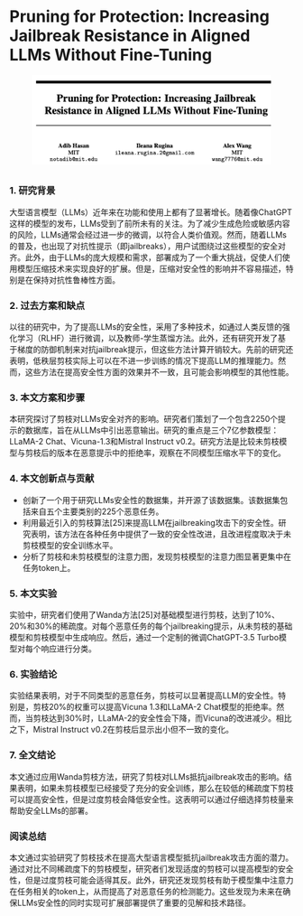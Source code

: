 # Pruning for Protection: Increasing Jailbreak Resistance in Aligned LLMs Without Fine-Tuning

<figure><img src="../.gitbook/assets/image (4) (1) (1) (1) (1) (1) (1) (1) (1).png" alt=""><figcaption></figcaption></figure>

##

### 1. 研究背景

大型语言模型（LLMs）近年来在功能和使用上都有了显著增长。随着像ChatGPT这样的模型的发布，LLMs受到了前所未有的关注。为了减少生成危险或敏感内容的风险，LLMs通常会经过进一步的微调，以符合人类价值观。然而，随着LLMs的普及，也出现了对抗性提示（即jailbreaks），用户试图绕过这些模型的安全对齐。此外，由于LLMs的庞大规模和需求，部署成为了一个重大挑战，促使人们使用模型压缩技术来实现良好的扩展。但是，压缩对安全性的影响并不容易描述，特别是在保持对抗性鲁棒性方面。

### 2. 过去方案和缺点

以往的研究中，为了提高LLMs的安全性，采用了多种技术，如通过人类反馈的强化学习（RLHF）进行微调，以及教师-学生蒸馏方法。此外，还有研究开发了基于梯度的防御机制来对抗jailbreak提示，但这些方法计算开销较大。先前的研究还表明，低秩层剪枝实际上可以在不进一步训练的情况下提高LLM的推理能力。然而，这些方法在提高安全性方面的效果并不一致，且可能会影响模型的其他性能。

### 3. 本文方案和步骤

本研究探讨了剪枝对LLMs安全对齐的影响。研究者们策划了一个包含2250个提示的数据库，旨在从LLMs中引出恶意输出。研究的重点是三个7亿参数模型：LLaMA-2 Chat、Vicuna-1.3和Mistral Instruct v0.2。研究方法是比较未剪枝模型与剪枝后的版本在恶意提示中的拒绝率，观察在不同模型压缩水平下的变化。

### 4. 本文创新点与贡献

* 创新了一个用于研究LLMs安全性的数据集，并开源了该数据集。该数据集包括来自五个主要类别的225个恶意任务。
* 利用最近引入的剪枝算法\[25]来提高LLM在jailbreaking攻击下的安全性。研究表明，该方法在各种任务中提供了一致的安全性改进，且改进程度取决于未剪枝模型的安全训练水平。
* 分析了剪枝和未剪枝模型的注意力图，发现剪枝模型的注意力图显著更集中在任务token上。

### 5. 本文实验

实验中，研究者们使用了Wanda方法\[25]对基础模型进行剪枝，达到了10%、20%和30%的稀疏度。对每个恶意任务的每个jailbreaking提示，从未剪枝的基础模型和剪枝模型中生成响应。然后，通过一个定制的微调ChatGPT-3.5 Turbo模型对每个响应进行分类。

### 6. 实验结论

实验结果表明，对于不同类型的恶意任务，剪枝可以显著提高LLM的安全性。特别是，剪枝20%的权重可以提高Vicuna 1.3和LLaMA-2 Chat模型的拒绝率。然而，当剪枝达到30%时，LLaMA-2的安全性会下降，而Vicuna的改进减少。相比之下，Mistral Instruct v0.2在剪枝后显示出小但不一致的变化。

### 7. 全文结论

本文通过应用Wanda剪枝方法，研究了剪枝对LLMs抵抗jailbreak攻击的影响。结果表明，如果未剪枝模型已经接受了充分的安全训练，那么在较低的稀疏度下剪枝可以提高安全性，但是过度剪枝会降低安全性。这表明可以通过仔细选择剪枝量来帮助安全LLMs的部署。

### 阅读总结

本文通过实验研究了剪枝技术在提高大型语言模型抵抗jailbreak攻击方面的潜力。通过对比不同稀疏度下的剪枝模型，研究者们发现适度的剪枝可以提高模型的安全性，但是过度剪枝可能会适得其反。此外，研究还发现剪枝有助于模型集中注意力在任务相关的token上，从而提高了对恶意任务的检测能力。这些发现为未来在确保LLMs安全性的同时实现可扩展部署提供了重要的见解和技术路径。
